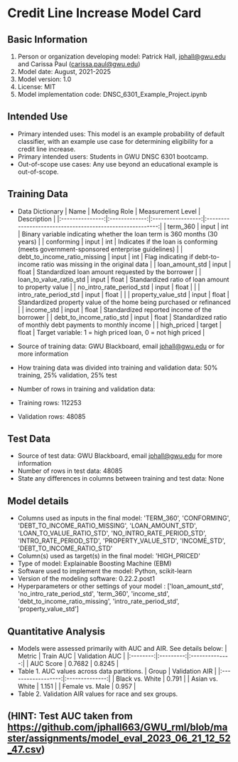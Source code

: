 # Credit Line Increase Model Card

## Basic Information
 1. Person or organization developing model: Patrick Hall, jphall@gwu.edu and Carissa Paul (carissa.paul@gwu.edu)
 2. Model date: August, 2021-2025
 3. Model version: 1.0
 4. License: MIT
 5. Model implementation code: DNSC_6301_Example_Project.ipynb

## Intended Use
   * Primary intended uses: This model is an example probability of default classifier, with an example use case for determining eligibility for a credit line increase.
   * Primary intended users: Students in GWU DNSC 6301 bootcamp.
   * Out-of-scope use cases: Any use beyond an educational example is out-of-scope. 

## Training Data
   * Data Dictionary
     |       Name       | Modeling Role | Measurement Level |                        Description                         |
     |:---------------:|:-------------:|:-----------------:|:---------------------------------------------------------:|
     |     term_360     |     input     |        int        | Binary variable indicating whether the loan term is 360 months (30 years) |
     |    conforming    |     input     |        int        | Indicates if the loan is conforming (meets government-sponsored enterprise guidelines) |
     | debt_to_income_ratio_missing | input | int | Flag indicating if debt-to-income ratio was missing in the original data |
     | loan_amount_std  |     input     |       float       | Standardized loan amount requested by the borrower       |
     | loan_to_value_ratio_std |  input  |      float       | Standardized ratio of loan amount to property value      |
     | no_intro_rate_period_std | input | float |                                                   |
     | intro_rate_period_std | input | float |                                                   |
     | property_value_std |  input      |      float        | Standardized property value of the home being purchased or refinanced |
     |   income_std     |     input     |       float       | Standardized reported income of the borrower             |
     | debt_to_income_ratio_std | input | float | Standardized ratio of monthly debt payments to monthly income |
     |   high_priced    |    target     |       float       | Target variable: 1 = high priced loan, 0 = not high priced |

   * Source of training data: GWU Blackboard, email jphall@gwu.edu or for more information
   * How training data was divided into training and validation data: 50% training, 25% validation, 25% test
   * Number of rows in training and validation data:
   * Training rows: 112253
   * Validation rows: 48085

## Test Data
   * Source of test data: GWU Blackboard, email jphall@gwu.edu for more information
   * Number of rows in test data: 48085
   * State any differences in columns between training and test data: None

## Model details
   * Columns used as inputs in the final model: 'TERM_360', 'CONFORMING', 'DEBT_TO_INCOME_RATIO_MISSING', 'LOAN_AMOUNT_STD', 'LOAN_TO_VALUE_RATIO_STD', 'NO_INTRO_RATE_PERIOD_STD', 'INTRO_RATE_PERIOD_STD', 'PROPERTY_VALUE_STD', 'INCOME_STD', 'DEBT_TO_INCOME_RATIO_STD'
   * Column(s) used as target(s) in the final model: 'HIGH_PRICED'
   * Type of model: Explainable Boosting Machine (EBM)
   * Software used to implement the model: Python, scikit-learn
   * Version of the modeling software: 0.22.2.post1
   * Hyperparameters or other settings of your model : ['loan_amount_std', 'no_intro_rate_period_std', 'term_360', 'income_std', 'debt_to_income_ratio_missing', 'intro_rate_period_std', 'property_value_std']

## Quantitative Analysis
   * Models were assessed primarily with AUC and AIR. See details below:
     | Metric    | Train AUC | Validation AUC |
     |:--------:|:---------:|:--------------:|
     | AUC Score | 0.7682    | 0.8245         |
   * Table 1. AUC values across data partitions.
     | Group               | Validation AIR |
     |:------------------:|:--------------:|
     | Black vs. White     | 0.791          |
     | Asian vs. White     | 1.151          |
     | Female vs. Male     | 0.957          |
   * Table 2. Validation AIR values for race and sex groups.

## (HINT: Test AUC taken from https://github.com/jphall663/GWU_rml/blob/master/assignments/model_eval_2023_06_21_12_52_47.csv) 


